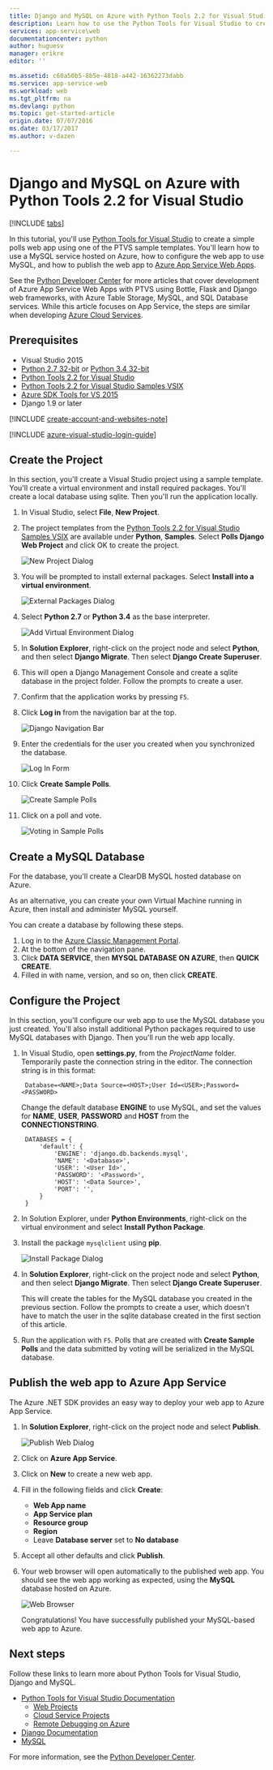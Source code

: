 ```yaml
---
title: Django and MySQL on Azure with Python Tools 2.2 for Visual Studio
description: Learn how to use the Python Tools for Visual Studio to create a Django web app that stores data in a MySQL database instance and deploy it to Azure App Service Web Apps.
services: app-service\web
documentationcenter: python
author: huguesv
manager: erikre
editor: ''

ms.assetid: c60a50b5-8b5e-4818-a442-16362273dabb
ms.service: app-service-web
ms.workload: web
ms.tgt_pltfrm: na
ms.devlang: python
ms.topic: get-started-article
origin.date: 07/07/2016
ms.date: 03/17/2017
ms.author: v-dazen

---
```

# Django and MySQL on Azure with Python Tools 2.2 for Visual Studio
[!INCLUDE [tabs](../../includes/app-service-web-get-started-nav-tabs.md)]

In this tutorial, you'll use [Python Tools for Visual Studio](https://www.visualstudio.com/vs/python) to create a simple polls web app using one of the PTVS sample templates. You'll learn how to use a MySQL service hosted on Azure, how to configure the web app to use MySQL, and how to publish the web app to [Azure App Service Web Apps](/app-service-web/app-service-changes-existing-services).

See the [Python Developer Center] for more articles that cover development of Azure App Service Web Apps with PTVS using Bottle, Flask and Django web frameworks, with Azure Table Storage, MySQL, and SQL Database services. While this article focuses on App Service, the steps are similar when developing [Azure Cloud Services].

## Prerequisites
* Visual Studio 2015
* [Python 2.7 32-bit] or [Python 3.4 32-bit]
* [Python Tools 2.2 for Visual Studio]
* [Python Tools 2.2 for Visual Studio Samples VSIX]
* [Azure SDK Tools for VS 2015]
* Django 1.9 or later

[!INCLUDE [create-account-and-websites-note](../../includes/create-account-and-websites-note.md)]

[!INCLUDE [azure-visual-studio-login-guide](../../includes/azure-visual-studio-login-guide.md)]

## Create the Project
In this section, you'll create a Visual Studio project using a sample template. You'll create a virtual environment and install required packages. You'll create a local database using sqlite. Then you'll run the application locally.

1. In Visual Studio, select **File**, **New Project**.
2. The project templates from the [Python Tools 2.2 for Visual Studio Samples VSIX] are available under **Python**, **Samples**. Select **Polls Django Web Project** and click OK to create the project.

    ![New Project Dialog](./media/web-sites-python-ptvs-django-mysql/PollsDjangoNewProject.png)
3. You will be prompted to install external packages. Select **Install into a virtual environment**.

    ![External Packages Dialog](./media/web-sites-python-ptvs-django-mysql/PollsDjangoExternalPackages.png)
4. Select **Python 2.7** or **Python 3.4** as the base interpreter.

    ![Add Virtual Environment Dialog](./media/web-sites-python-ptvs-django-mysql/PollsCommonAddVirtualEnv.png)
5. In **Solution Explorer**, right-click on the project node and select **Python**, and then select **Django Migrate**.  Then select **Django Create Superuser**.
6. This will open a Django Management Console and create a sqlite database in the project folder. Follow the prompts to create a user.
7. Confirm that the application works by pressing `F5`.
8. Click **Log in** from the navigation bar at the top.

    ![Django Navigation Bar](./media/web-sites-python-ptvs-django-mysql/PollsDjangoCommonBrowserLocalMenu.png)
9. Enter the credentials for the user you created when you synchronized the database.

    ![Log In Form](./media/web-sites-python-ptvs-django-mysql/PollsDjangoCommonBrowserLocalLogin.png)
10. Click **Create Sample Polls**.

     ![Create Sample Polls](./media/web-sites-python-ptvs-django-mysql/PollsDjangoCommonBrowserNoPolls.png)
11. Click on a poll and vote.

     ![Voting in Sample Polls](./media/web-sites-python-ptvs-django-mysql/PollsDjangoSqliteBrowser.png)

## Create a MySQL Database
For the database, you'll create a ClearDB MySQL hosted database on Azure.

As an alternative, you can create your own Virtual Machine running in Azure, then install and administer MySQL yourself.

You can create a database by following these steps.

1. Log in to the [Azure Classic Management Portal](https://manage.windowsazure.cn).
1.  At the bottom of the navigation pane. 
1.  Click **DATA SERVICE**, then **MYSQL DATABASE ON AZURE**, then **QUICK CREATE**.
1.  Filled in with name, version, and so on, then click **CREATE**.

## Configure the Project
In this section, you'll configure our web app to use the MySQL database you just created. You'll also install additional Python packages required to use MySQL databases with Django. Then you'll run the web app locally.

1. In Visual Studio, open **settings.py**, from the *ProjectName* folder. Temporarily paste the connection string in the editor. The connection string is in this format:

        Database=<NAME>;Data Source=<HOST>;User Id=<USER>;Password=<PASSWORD>

    Change the default database **ENGINE** to use MySQL, and set the values for **NAME**, **USER**, **PASSWORD** and **HOST** from the **CONNECTIONSTRING**.

        DATABASES = {
            'default': {
                'ENGINE': 'django.db.backends.mysql',
                'NAME': '<Database>',
                'USER': '<User Id>',
                'PASSWORD': '<Password>',
                'HOST': '<Data Source>',
                'PORT': '',
            }
        }
2. In Solution Explorer, under **Python Environments**, right-click on the virtual environment and select **Install Python Package**.
3. Install the package `mysqlclient` using **pip**.

    ![Install Package Dialog](./media/web-sites-python-ptvs-django-mysql/PollsDjangoMySQLInstallPackage.png)
4. In **Solution Explorer**, right-click on the project node and select **Python**, and then select **Django Migrate**.  Then select **Django Create Superuser**.

    This will create the tables for the MySQL database you created in the previous section. Follow the prompts to create a user, which doesn't have to match the user in the sqlite database created in the first section of this article.
5. Run the application with `F5`. Polls that are created with **Create Sample Polls** and the data submitted by voting will be serialized in the MySQL database.

## Publish the web app to Azure App Service
The Azure .NET SDK provides an easy way to deploy your web app to Azure App Service.

1. In **Solution Explorer**, right-click on the project node and select **Publish**.

    ![Publish Web Dialog](./media/web-sites-python-ptvs-django-mysql/PollsCommonPublishWebSiteDialog.png)
2. Click on **Azure App Service**.
3. Click on **New** to create a new web app.
4. Fill in the following fields and click **Create**:

   * **Web App name**
   * **App Service plan**
   * **Resource group**
   * **Region**
   * Leave **Database server** set to **No database**
5. Accept all other defaults and click **Publish**.
6. Your web browser will open automatically to the published web app. You should see the web app working as expected, using the **MySQL** database hosted on Azure.

    ![Web Browser](./media/web-sites-python-ptvs-django-mysql/PollsDjangoAzureBrowser.png)

    Congratulations! You have successfully published your MySQL-based web app to Azure.

## Next steps
Follow these links to learn more about Python Tools for Visual Studio, Django and MySQL.

* [Python Tools for Visual Studio Documentation]
  * [Web Projects]
  * [Cloud Service Projects]
  * [Remote Debugging on Azure]
* [Django Documentation]
* [MySQL]

For more information, see the [Python Developer Center](/develop/python/).

<!--Link references-->

[Python Developer Center]: /develop/python/
[Azure Cloud Services]: ../cloud-services/cloud-services-python-ptvs.md

<!--External Link references-->

[Azure Portal]: https://portal.azure.cn
[Python Tools for Visual Studio]: https://www.visualstudio.com/vs/python/
[Python Tools 2.2 for Visual Studio]: http://go.microsoft.com/fwlink/?LinkID=624025
[Python Tools 2.2 for Visual Studio Samples VSIX]: http://go.microsoft.com/fwlink/?LinkID=624025
[Azure SDK Tools for VS 2015]: http://go.microsoft.com/fwlink/?LinkId=518003
[Python 2.7 32-bit]: http://go.microsoft.com/fwlink/?LinkId=517190
[Python 3.4 32-bit]: http://go.microsoft.com/fwlink/?LinkId=517191
[Python Tools for Visual Studio Documentation]: http://aka.ms/ptvsdocs
[Remote Debugging on Azure]: http://go.microsoft.com/fwlink/?LinkId=624026
[Web Projects]: http://go.microsoft.com/fwlink/?LinkId=624027
[Cloud Service Projects]: http://go.microsoft.com/fwlink/?LinkId=624028
[Django Documentation]: https://www.djangoproject.com/
[MySQL]: http://www.mysql.com/
[video]: http://youtu.be/oKCApIrS0Lo